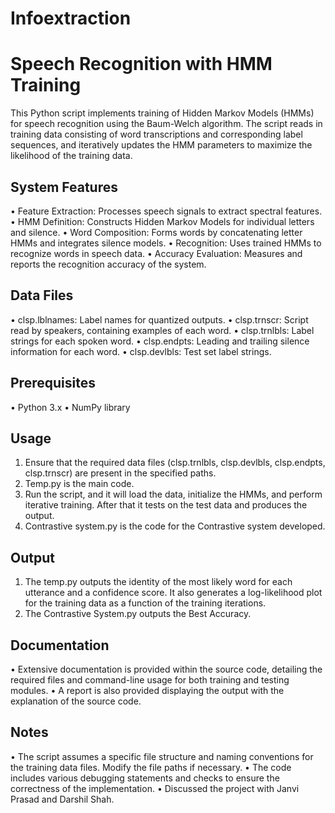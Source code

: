 # Infoextraction

# Speech Recognition with HMM Training
This Python script implements training of Hidden Markov Models (HMMs) for speech recognition using the Baum-Welch algorithm. The script reads in training data consisting of word transcriptions and corresponding label sequences, and iteratively updates the HMM parameters to maximize the likelihood of the training data.

## System Features
•	Feature Extraction: Processes speech signals to extract spectral features.
•	HMM Definition: Constructs Hidden Markov Models for individual letters and silence.
•	Word Composition: Forms words by concatenating letter HMMs and integrates silence models.
•	Recognition: Uses trained HMMs to recognize words in speech data.
•	Accuracy Evaluation: Measures and reports the recognition accuracy of the system.

## Data Files
•	clsp.lblnames: Label names for quantized outputs.
•	clsp.trnscr: Script read by speakers, containing examples of each word.
•	clsp.trnlbls: Label strings for each spoken word.
•	clsp.endpts: Leading and trailing silence information for each word.
•	clsp.devlbls: Test set label strings.

## Prerequisites
•	Python 3.x
•	NumPy library

## Usage
1.	Ensure that the required data files (clsp.trnlbls, clsp.devlbls, clsp.endpts, clsp.trnscr) are present in the specified paths.
2.	Temp.py is the main code.
3.	Run the script, and it will load the data, initialize the HMMs, and perform iterative training. After that it tests on the test data and produces the output.
4.	Contrastive system.py is the code for the Contrastive system developed.

## Output
1.	The temp.py outputs the identity of the most likely word for each utterance and a confidence score. It also generates a log-likelihood plot for the training data as a function of the training iterations.
2.	The Contrastive System.py outputs the Best Accuracy. 

## Documentation
•	Extensive documentation is provided within the source code, detailing the required files and command-line usage for both training and testing modules.
•	A report is also provided displaying the output with the explanation of the source code.

## Notes
•	The script assumes a specific file structure and naming conventions for the training data files. Modify the file paths if necessary.
•	The code includes various debugging statements and checks to ensure the correctness of the implementation.
•	Discussed the project with Janvi Prasad and Darshil Shah.
